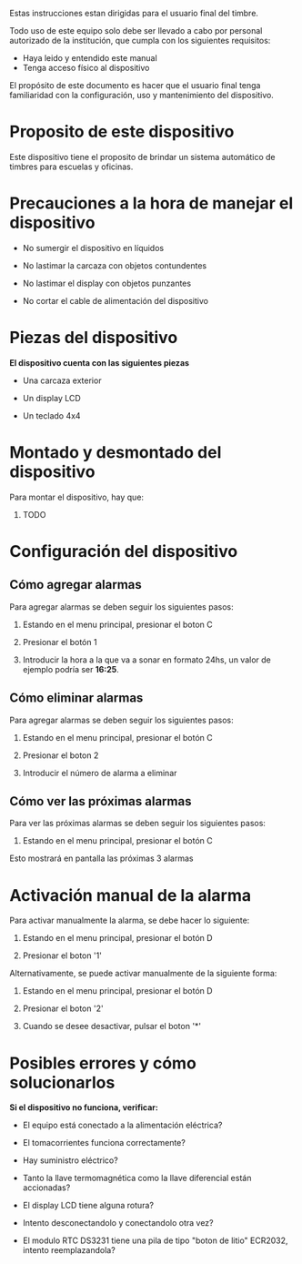 Estas instrucciones estan dirigidas para el usuario final del timbre.

Todo uso de este equipo solo debe ser llevado a cabo por personal autorizado de la
institución, que cumpla con los siguientes requisitos:

- Haya leido y entendido este manual
- Tenga acceso físico al dispositivo

El propósito de este documento es hacer que el usuario final tenga familiaridad con la
configuración, uso y mantenimiento del dispositivo.

# Proposito de este dispositivo
Este dispositivo tiene el proposito de brindar un sistema automático de timbres 
para escuelas y oficinas.

# Precauciones a la hora de manejar el dispositivo
- No sumergir el dispositivo en líquidos

- No lastimar la carcaza con objetos contundentes

- No lastimar el display con objetos punzantes

- No cortar el cable de alimentación del dispositivo

# Piezas del dispositivo
**El dispositivo cuenta con las siguientes piezas**

- Una carcaza exterior

- Un display LCD

- Un teclado 4x4

# Montado y desmontado del dispositivo
Para montar el dispositivo, hay que:

1. TODO

# Configuración del dispositivo
## Cómo agregar alarmas
Para agregar alarmas se deben seguir los siguientes pasos:

1. Estando en el menu principal, presionar el boton C

2. Presionar el botón 1

3. Introducir la hora a la que va a sonar en formato 24hs, un valor de ejemplo 
podría ser **16:25**.

## Cómo eliminar alarmas
Para agregar alarmas se deben seguir los siguientes pasos:

1. Estando en el menu principal, presionar el botón C

2. Presionar el boton 2

3. Introducir el número de alarma a eliminar

## Cómo ver las próximas alarmas
Para ver las próximas alarmas se deben seguir los siguientes pasos:

1. Estando en el menu principal, presionar el botón C

Esto mostrará en pantalla las próximas 3 alarmas

# Activación manual de la alarma

Para activar manualmente la alarma, se debe hacer lo siguiente:

1. Estando en el menu principal, presionar el botón D

2. Presionar el boton '1'

Alternativamente, se puede activar manualmente de la siguiente forma:

1. Estando en el menu principal, presionar el botón D

2. Presionar el boton '2'

3. Cuando se desee desactivar, pulsar el boton '\*'

# Posibles errores y cómo solucionarlos
**Si el dispositivo no funciona, verificar:**

- El equipo está conectado a la alimentación eléctrica?

- El tomacorrientes funciona correctamente?

- Hay suministro eléctrico?

- Tanto la llave termomagnética como la llave diferencial están accionadas?

- El display LCD tiene alguna rotura?

- Intento desconectandolo y conectandolo otra vez?

- El modulo RTC DS3231 tiene una pila de tipo "boton de litio" ECR2032,
intento reemplazandola?
